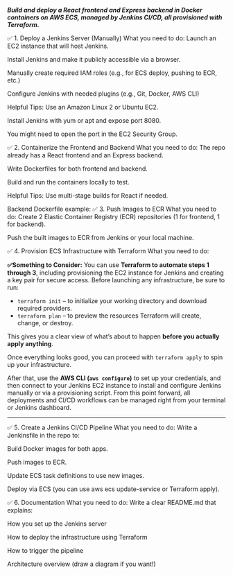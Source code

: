 ***Build and deploy a React frontend and Express backend in Docker containers on AWS ECS, managed by Jenkins CI/CD, all provisioned with Terraform.***


✅ 1. Deploy a Jenkins Server (Manually)
What you need to do:
Launch an EC2 instance that will host Jenkins.


Install Jenkins and make it publicly accessible via a browser.


Manually create required IAM roles (e.g., for ECS deploy, pushing to ECR, etc.)


Configure Jenkins with needed plugins (e.g., Git, Docker, AWS CLI)


Helpful Tips:
Use an Amazon Linux 2 or Ubuntu EC2.


Install Jenkins with yum or apt and expose port 8080.


You might need to open the port in the EC2 Security Group.



✅ 2. Containerize the Frontend and Backend
What you need to do:
The repo already has a React frontend and an Express backend.


Write Dockerfiles for both frontend and backend.


Build and run the containers locally to test.


Helpful Tips:
Use multi-stage builds for React if needed.


Backend Dockerfile example:
✅ 3. Push Images to ECR
What you need to do:
Create 2 Elastic Container Registry (ECR) repositories (1 for frontend, 1 for backend).


Push the built images to ECR from Jenkins or your local machine.

✅ 4. Provision ECS Infrastructure with Terraform
What you need to do:


**✅Something to Consider:**
You can use **Terraform to automate steps 1 through 3**, including provisioning the EC2 instance for Jenkins and creating a key pair for secure access. Before launching any infrastructure, be sure to run:

* `terraform init` – to initialize your working directory and download required providers.
* `terraform plan` – to preview the resources Terraform will create, change, or destroy.

This gives you a clear view of what’s about to happen **before you actually apply anything**.

Once everything looks good, you can proceed with `terraform apply` to spin up your infrastructure.

After that, use the **AWS CLI (`aws configure`)** to set up your credentials, and then connect to your Jenkins EC2 instance to install and configure Jenkins manually or via a provisioning script. From this point forward, all deployments and CI/CD workflows can be managed right from your terminal or Jenkins dashboard.

---

✅ 5. Create a Jenkins CI/CD Pipeline
What you need to do:
Write a Jenkinsfile in the repo to:


Build Docker images for both apps.


Push images to ECR.


Update ECS task definitions to use new images.


Deploy via ECS (you can use aws ecs update-service or Terraform apply).

✅ 6. Documentation
What you need to do:
Write a clear README.md that explains:


How you set up the Jenkins server


How to deploy the infrastructure using Terraform


How to trigger the pipeline


Architecture overview (draw a diagram if you want!)




